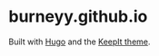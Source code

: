 # burneyy.github.io

Built with [Hugo](https://gohugo.io) and the [KeepIt theme](https://github.com/Fastbyte01/KeepIt).
